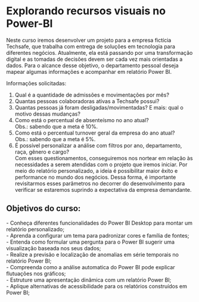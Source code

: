 <h1>Explorando recursos visuais no Power-BI</h1>

<p>Neste curso iremos desenvolver um projeto para a empresa fictícia Techsafe, que trabalha com entrega de soluções em tecnologia para diferentes negócios. Atualmente, ela está passando por uma transformação digital e as tomadas de decisões devem ser cada vez mais orientadas a dados. Para o alcance desse objetivo, o departamento pessoal deseja mapear algumas informações e acompanhar em relatório Power BI.<br>

Informações solicitadas:<br>

1) Qual é a quantidade de admissões e movimentações por mês?<br>
2) Quantas pessoas colaboradoras ativas a Techsafe possui?<br>
3) Quantas pessoas já foram desligadas/movimentadas? E mais: qual o motivo dessas mudanças?<br>
4) Como está o percentual de absenteísmo no ano atual?<br>
    Obs.: sabendo que a meta é 10%.<br>
5) Como está o percentual turnover geral da empresa do ano atual?<br>
    Obs.: sabendo que a meta é 5%.<br>
6) É possível personalizar a análise com filtros por ano, departamento, raça, gênero e cargo?<br>
Com esses questionamentos, conseguiremos nos nortear em relação às necessidades a serem atendidas com o projeto que iremos iniciar. Por meio do relatório personalizado, a ideia é possibilitar maior êxito e performance no mundo dos negócios. Dessa forma, é importante revisitarmos esses parâmetros no decorrer do desenvolvimento para verificar se estaremos suprindo a expectativa da empresa demandante.</p>

<h2>Objetivos do curso:</h2>
- Conheça diferentes funcionalidades do Power BI Desktop para montar um relatório personalizado;<br>
- Aprenda a configurar um tema para padronizar cores e família de fontes;<br>
- Entenda como formular uma pergunta para o Power BI sugerir uma visualização baseada nos seus dados;<br>
- Realize a previsão e localização de anomalias em série temporais no relatório Power BI;<br>
- Compreenda como a análise automatica do Power BI pode explicar flutuações nos gráficos;<br>
- Estruture uma apresentação dinâmica com um relatório Power BI;<br>
- Aplique alternativas de acessibilidade para os relatórios construídos em Power BI;<br>